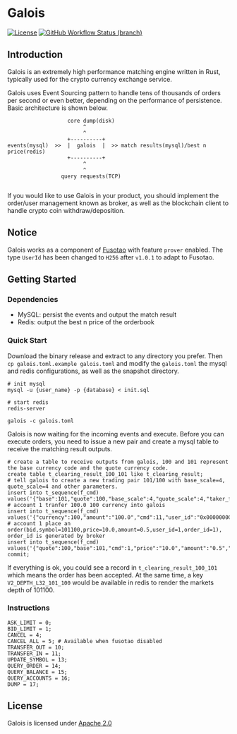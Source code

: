 # Galois
[![License](https://img.shields.io/badge/License-Apache%202.0-orange.svg)](#LICENSE)
[![GitHub Workflow Status (branch)](https://img.shields.io/github/workflow/status/uinb/galois/Rust%20CI/master)](https://github.com/uinb/galois/actions?query=branch%3Amaster)

## Introduction

Galois is an extremely high performance matching engine written in Rust, typically used for the crypto currency exchange service.

Galois uses Event Sourcing pattern to handle tens of thousands of orders per second or even better, depending on the performance of persistence. Basic architecture is shown below.

```
                   core dump(disk)
                        ^
                        ^
                   +----------+
events(mysql)  >>  |  galois  |  >> match results(mysql)/best n price(redis)
                   +----------+
                        ^
                        ^
                 query requests(TCP) 
                       
```

If you would like to use Galois in your product, you should implement the order/user management known as broker, as well as the blockchain client to handle crypto coin withdraw/deposition.

## Notice
Galois works as a component of [Fusotao](https://github.com/uinb/fusotao) with feature `prover` enabled. The type `UserId` has been changed to `H256` after `v1.0.1` to adapt to Fusotao.

## Getting Started

### Dependencies

- MySQL: persist the events and output the match result
- Redis: output the best n price of the orderbook

### Quick Start

Download the binary release and extract to any directory you prefer. Then `cp galois.toml.example galois.toml` and modify the `galois.toml` the mysql and redis configurations, as well as the snapshot directory.

```
# init mysql
mysql -u {user_name} -p {database} < init.sql

# start redis
redis-server

galois -c galois.toml
```

Galois is now waiting for the incoming events and execute. Before you can execute orders, you need to issue a new pair and create a mysql table to receive the matching result outputs.

```
# create a table to receive outputs from galois, 100 and 101 represent the base currency code and the quote currency code.
create table t_clearing_result_100_101 like t_clearing_result;
# tell galois to create a new trading pair 101/100 with base_scale=4, quote_scale=4 and other parameters.
insert into t_sequence(f_cmd) values('{"base":101,"quote":100,"base_scale":4,"quote_scale":4,"taker_fee":"0.002","maker_fee":"0.002","min_amount":"0.1","min_vol":"10","enable_market_order":false,"open":true,"cmd":12}');
# account 1 tranfer 100.0 100 currency into galois
insert into t_sequence(f_cmd) values('{"currency":100,"amount":"100.0","cmd":11,"user_id":"0x0000000000000000000000000000000000000000000000000000000000000001"}');
# account 1 place an order(bid,symbol=101100,price=10.0,amount=0.5,user_id=1,order_id=1), order_id is generated by broker
insert into t_sequence(f_cmd) values('{"quote":100,"base":101,"cmd":1,"price":"10.0","amount":"0.5","order_id":1,"user_id":"0x0000000000000000000000000000000000000000000000000000000000000001"}');
commit;
```

If everything is ok, you could see a record in `t_clearing_result_100_101` which means the order has been accepted. At the same time, a key `V2_DEPTH_L32_101_100` would be available in redis to render the markets depth of 101100.

### Instructions

```
ASK_LIMIT = 0;
BID_LIMIT = 1;
CANCEL = 4;
CANCEL_ALL = 5; # Available when fusotao disabled
TRANSFER_OUT = 10;
TRANSFER_IN = 11;
UPDATE_SYMBOL = 13;
QUERY_ORDER = 14;
QUERY_BALANCE = 15;
QUERY_ACCOUNTS = 16;
DUMP = 17;
```

## License
Galois is licensed under [Apache 2.0](LICENSE)
